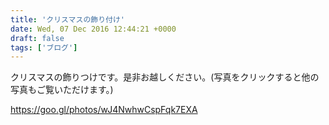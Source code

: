 ```yaml
---
title: 'クリスマスの飾り付け'
date: Wed, 07 Dec 2016 12:44:21 +0000
draft: false
tags: ['ブログ']
---
```


クリスマスの飾りつけです。是非お越しください。(写真をクリックすると他の写真もご覧いただけます。) 

https://goo.gl/photos/wJ4NwhwCspFqk7EXA
